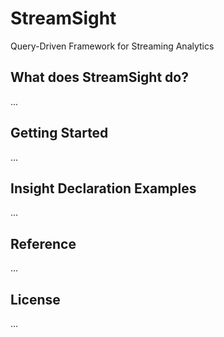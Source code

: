 # StreamSight
Query-Driven Framework for Streaming Analytics

## What does StreamSight do?

...

## Getting Started

...

## Insight Declaration Examples

...

## Reference

...

## License

...
